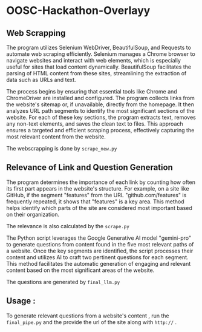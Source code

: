# OOSC-Hackathon-Overlayy

## Web Scrapping 

The program utilizes Selenium WebDriver, BeautifulSoup, and Requests to automate web scraping efficiently. Selenium manages a Chrome browser to navigate websites and interact with web elements, which is especially useful for sites that load content dynamically. BeautifulSoup facilitates the parsing of HTML content from these sites, streamlining the extraction of data such as URLs and text.

The process begins by ensuring that essential tools like Chrome and ChromeDriver are installed and configured. The program collects links from the website's sitemap or, if unavailable, directly from the homepage. It then analyzes URL path segments to identify the most significant sections of the website. For each of these key sections, the program extracts text, removes any non-text elements, and saves the clean text to files. This approach ensures a targeted and efficient scraping process, effectively capturing the most relevant content from the website.

The webscrapping is done by `scrape_new.py` 

## Relevance of Link and  Question Generation

The program determines the importance of each link by counting how often its first part appears in the website's structure. For example, on a site like GitHub, if the segment "features" from the URL "github.com/features" is frequently repeated, it shows that "features" is a key area. This method helps identify which parts of the site are considered most important based on their organization.

The relevance is also calculated by the `scrape.py` 

The Python script leverages the Google Generative AI model "gemini-pro" to generate questions from content found in the five most relevant paths of a website. Once the key segments are identified, the script processes their content and utilizes AI to craft two pertinent questions for each segment. This method facilitates the automatic generation of engaging and relevant content based on the most significant areas of the website.

The questions are generated by `final_llm.py`


## Usage : 

To generate relevant questions from a website's content , run the `final_pipe.py` and the provide the url of the site along with `http://` .
